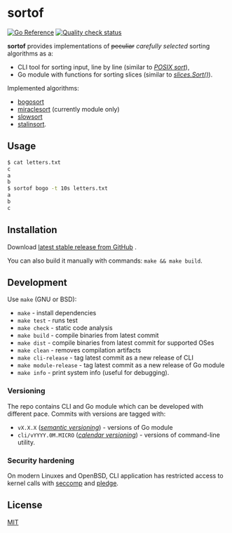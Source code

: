 # sortof

[![Go Reference](https://pkg.go.dev/badge/github.com/macie/sortof.svg)](https://pkg.go.dev/github.com/macie/sortof)
[![Quality check status](https://github.com/macie/sortof/actions/workflows/check.yml/badge.svg)](https://github.com/macie/sortof/actions/workflows/check.yml)

**sortof** provides implementations of ~~peculiar~~ _carefully selected_ sorting algorithms as a:

- CLI tool for sorting input, line by line (similar to _[POSIX sort](https://pubs.opengroup.org/onlinepubs/9699919799/utilities/sort.html)_),
- Go module with functions for sorting slices (similar to _[slices.Sort()](https://pkg.go.dev/slices#Sort)_).

Implemented algorithms:

- [bogosort](https://en.wikipedia.org/wiki/Bogosort)
- [miraclesort](https://en.wikipedia.org/wiki/Bogosort#miracle_sort) (currently module only)
- [slowsort](https://en.wikipedia.org/wiki/Slowsort)
- [stalinsort](https://mastodon.social/@mathew/100958177234287431).

## Usage

```sh
$ cat letters.txt
c
a
b
$ sortof bogo -t 10s letters.txt
a
b
c
```

## Installation

Download [latest stable release from GitHub](https://github.com/macie/sortof/releases/latest) .

You can also build it manually with commands: `make && make build`.

## Development

Use `make` (GNU or BSD):

- `make` - install dependencies
- `make test` - runs test
- `make check` - static code analysis
- `make build` - compile binaries from latest commit
- `make dist` - compile binaries from latest commit for supported OSes
- `make clean` - removes compilation artifacts
- `make cli-release` - tag latest commit as a new release of CLI
- `make module-release` - tag latest commit as a new release of Go module
- `make info` - print system info (useful for debugging).

### Versioning

The repo contains CLI and Go module which can be developed with different pace.
Commits with versions are tagged with:
- `vX.X.X` (_[semantic versioning](https://semver.org/)_) - versions of Go module
- `cli/vYYYY.0M.MICRO` (_[calendar versioning](https://calver.org/)_) - versions of command-line utility.

### Security hardening

On modern Linuxes and OpenBSD, CLI application has restricted access to kernel
calls with [seccomp](https://en.wikipedia.org/wiki/Seccomp) and [pledge](https://man.openbsd.org/pledge.2).

## License

[MIT](./LICENSE)
